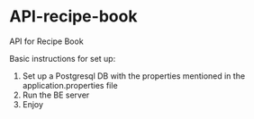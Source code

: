 # API-recipe-book
API for Recipe Book

Basic instructions for set up:
1. Set up a Postgresql DB with the properties mentioned in the application.properties file
2. Run the BE server
3. Enjoy
